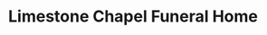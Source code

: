 ---
title: "Limestone Chapel Funeral Home"
url: /athens/limestone-chapel-funeral-home/
shop: funeral directors
---
